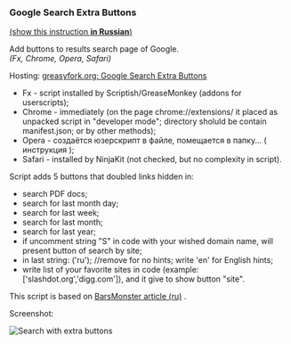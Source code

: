### Google Search Extra Buttons

[(show this instruction **in Russian**)](readmeRu.md)

Add buttons to results search page of Google.<br>
*(Fx, Chrome, Opera, Safari)*

Hosting: [greasyfork.org: Google Search Extra Buttons](https://greasyfork.org/en/scripts/7543-google-search-extra-buttons)

* Fx - script installed by Scriptish/GreaseMonkey (addons for userscripts);
* Chrome - immediately (on the page chrome://extensions/ it placed as unpacked script in "developer mode"; directory sholuld be contain manifest.json; or by other methods);
* Opera - создаётся юзерскрипт в файле, помещается в папку... ( инструкция );
* Safari - installed by NinjaKit (not checked, but no complexity in script).

Script adds 5 buttons that doubled links hidden in:

* search PDF docs;
* search for last month day;
* search for last week;
* search for last month;
* search for last year;
* if uncomment string "S" in code with your wished domain name, will present button of search by site;
* in last string: ('ru'); //remove for no hints; write 'en' for English hints;
* write list of your favorite sites in code (example: ['slashdot.org','digg.com']), and it give to show button "site".

This script is based on [BarsMonster article (ru)](http://habrahabr.ru/post/179367/) .

Screenshot:

![Search with extra buttons](https://greasyfork.org/system/screenshots/screenshots/000/000/015/original/googleSearchExtraButtons-20150118-031446.png?14215417344)
